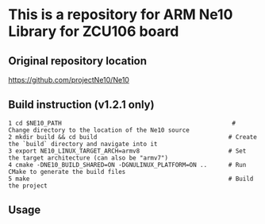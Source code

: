 # This is a repository for ARM Ne10 Library for ZCU106 board

## Original repository location
https://github.com/projectNe10/Ne10

## Build instruction (v1.2.1 only)
    1 cd $NE10_PATH                                                # Change directory to the location of the Ne10 source
    2 mkdir build && cd build                                     # Create the `build` directory and navigate into it
    3 export NE10_LINUX_TARGET_ARCH=armv8                         # Set the target architecture (can also be "armv7")
    4 cmake -DNE10_BUILD_SHARED=ON -DGNULINUX_PLATFORM=ON ..      # Run CMake to generate the build files
    5 make                                                        # Build the project

## Usage

